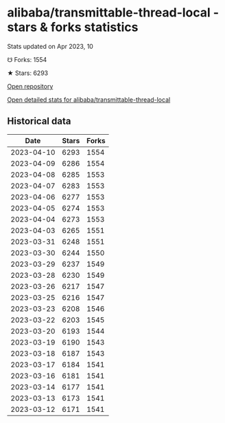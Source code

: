 # alibaba/transmittable-thread-local - stars & forks statistics

Stats updated on Apr 2023, 10

☋ Forks: 1554

★ Stars: 6293

[Open repository](https://github.com/alibaba/transmittable-thread-local)

[Open detailed stats for alibaba/transmittable-thread-local](https://reviewgithub.com/rep/alibaba/transmittable-thread-local)

## Historical data
| Date | Stars | Forks |
|------|-------|-------|
| 2023-04-10 | 6293 | 1554 | 
| 2023-04-09 | 6286 | 1554 | 
| 2023-04-08 | 6285 | 1553 | 
| 2023-04-07 | 6283 | 1553 | 
| 2023-04-06 | 6277 | 1553 | 
| 2023-04-05 | 6274 | 1553 | 
| 2023-04-04 | 6273 | 1553 | 
| 2023-04-03 | 6265 | 1551 | 
| 2023-03-31 | 6248 | 1551 | 
| 2023-03-30 | 6244 | 1550 | 
| 2023-03-29 | 6237 | 1549 | 
| 2023-03-28 | 6230 | 1549 | 
| 2023-03-26 | 6217 | 1547 | 
| 2023-03-25 | 6216 | 1547 | 
| 2023-03-23 | 6208 | 1546 | 
| 2023-03-22 | 6203 | 1545 | 
| 2023-03-20 | 6193 | 1544 | 
| 2023-03-19 | 6190 | 1543 | 
| 2023-03-18 | 6187 | 1543 | 
| 2023-03-17 | 6184 | 1541 | 
| 2023-03-16 | 6181 | 1541 | 
| 2023-03-14 | 6177 | 1541 | 
| 2023-03-13 | 6173 | 1541 | 
| 2023-03-12 | 6171 | 1541 | 

